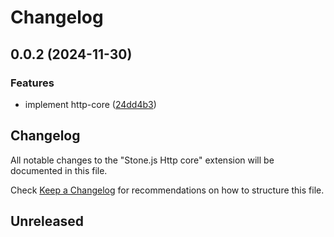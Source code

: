 # Changelog

## 0.0.2 (2024-11-30)


### Features

* implement http-core ([24dd4b3](https://github.com/stonemjs/http-core/commit/24dd4b3f1e59fc19fb65fa5316121fe4b68e4f41))

## Changelog

All notable changes to the "Stone.js Http core" extension will be documented in this file.

Check [Keep a Changelog](http://keepachangelog.com/) for recommendations on how to structure this file.

## Unreleased
